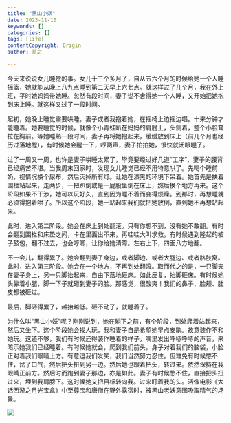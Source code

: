 ```yaml
---
title: "黑山小妖"
date: 2023-11-10
keywords: []
categories: []
tags: [life]
contentCopyright: Origin
author: 易之

---
```


今天来说说女儿睡觉的事。女儿十三个多月了，自从五六个月的时候给她一个人睡摇篮，她就能从晚上八九点睡到第二天早上六七点。就这样过了几个月，我在外上班，平时她妈妈带她睡。忽然有段时间，妻子说不舍得她一个人睡，又开始把她抱到床上睡。就这样又过了一段时间。

起初，她晚上睡觉需要哄睡。妻子或者我抱着她，在摇椅上边摇边唱。十来分钟才能睡着。她要睡觉的时候，就像个小青蛙趴在妈妈的肩膀上，头侧着，整个小脸耷拉在胸前。等她睡熟一段时间，妻子再将她抱起来，缓缓放到床上（前几个月也经历过落地醒），有时候她会醒一下，哼两声，妻子拍拍她，很快就闭眼睡了。

过了一周又一周，也许是妻子哄睡太累了，毕竟要经过好几道“工序”，妻子的腰背已经痛苦不堪。当我周末回家时，发现女儿睡觉已经不用特意哄了。先喝个睡前奶，视情况换个尿布，然后灭掉所有灯。让她在漆黑的环境下呆着。她首先是扶着围栏站起来，走两步，一把趴倒或是一屁股坐倒在床上，然后换个地方再来。这个阶段如果不干涉，她可以玩好久，直到因为睡不着而变得烦躁。到那时，再想睡就必须得抱着哄了。所以这个阶段，她一站起来我们就把她放倒，直到她不再想站起来。

此时，进入第二阶段。她会在床上到处翻滚。只有你想不到，没有她不敢翻。有时会翻到围栏和床垫之间，卡在里面出不来，再哇哇大叫求救。有时候遇到隆起的被子鼓包，翻不过去，也会哼唧，让你给她清障。左右上下，四面八方地翻。

不一会儿，翻得累了。她会翻到妻子身边，或者脚边、或者大腿边、或者胳肢窝。此时，进入第三阶段。她会在一个地方，不再到处翻滚。取而代之的是，一只脚夹在妻子身上，另一只脚抬起来，自由下落地砸床。如此反复，抬脚砸床。有时候她头靠着小腿，脚一下子就砸到妻子的脸。那感觉，很酸爽！我们的鼻子、脸颊、肚皮都被砸过。

最后，脚砸得累了，越抬越低。砸不动了，就睡着了。

为什么叫“黑山小妖”呢？刚刚说到，她在躺下之前，有个阶段，到处爬着站起来，然后又坐下。这个阶段她会找人玩，我和妻子自是希望她早点安歇。故意装作不和她玩。这还不够，我们有时候还得装作睡着的样子，嘴里发出呼哧呼哧的声音，来暗示她我们已经睡着。有时候她就会，爬到我们前头，身子对着我们的脑袋，小脸正对着我们眼睛上方。有意逗我们发笑，我们当然努力忍住。但难免有时候憋不住，岔了口气，然后把头扭到另一边。然后她也跟着把头，转过来。依然保持在我眼睛正前方。然后时而跑到妻子那边，亦是如此。妻子有时候憋不住，直接把头扭过来，埋到我肩膀下。这时候她又把目标转向我。过来盯着我的头。活像电影《大话西游之月光宝盒》中至尊宝和唐僧在野外露宿时，被黑山老妖意图吸取精气的场景。

![](http://puui.qpic.cn/vpic_cover/h3057ltjrzl/h3057ltjrzl_hz.jpg/1280)


